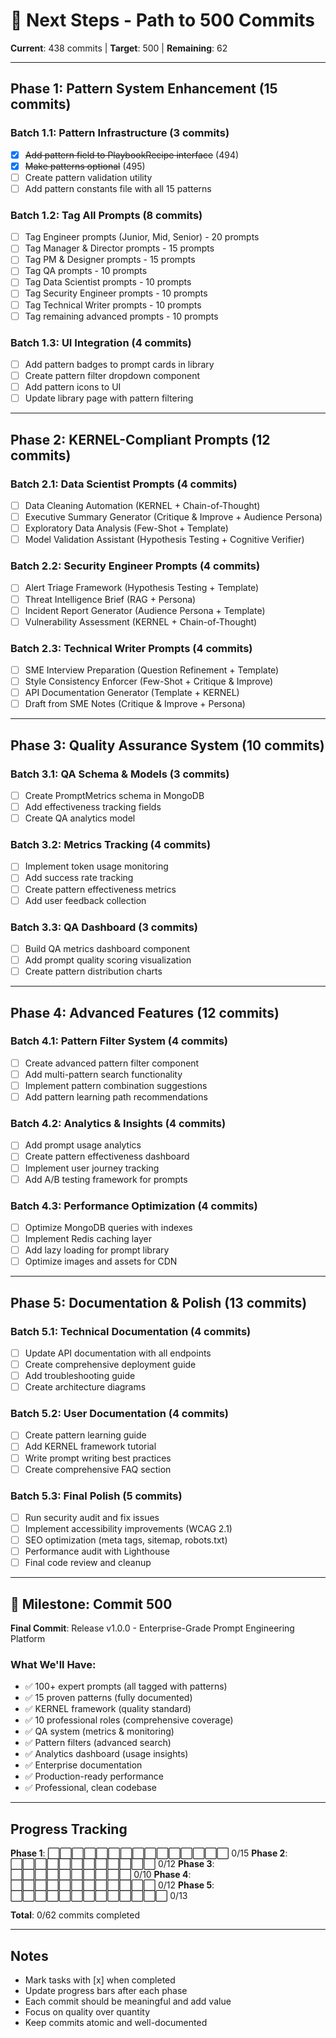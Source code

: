 # 🎯 Next Steps - Path to 500 Commits

**Current**: 438 commits | **Target**: 500 | **Remaining**: 62

---

## Phase 1: Pattern System Enhancement (15 commits)

### Batch 1.1: Pattern Infrastructure (3 commits)

- [x] ~~Add pattern field to PlaybookRecipe interface~~ (494)
- [x] ~~Make patterns optional~~ (495)
- [ ] Create pattern validation utility
- [ ] Add pattern constants file with all 15 patterns

### Batch 1.2: Tag All Prompts (8 commits)

- [ ] Tag Engineer prompts (Junior, Mid, Senior) - 20 prompts
- [ ] Tag Manager & Director prompts - 15 prompts
- [ ] Tag PM & Designer prompts - 15 prompts
- [ ] Tag QA prompts - 10 prompts
- [ ] Tag Data Scientist prompts - 10 prompts
- [ ] Tag Security Engineer prompts - 10 prompts
- [ ] Tag Technical Writer prompts - 10 prompts
- [ ] Tag remaining advanced prompts - 10 prompts

### Batch 1.3: UI Integration (4 commits)

- [ ] Add pattern badges to prompt cards in library
- [ ] Create pattern filter dropdown component
- [ ] Add pattern icons to UI
- [ ] Update library page with pattern filtering

---

## Phase 2: KERNEL-Compliant Prompts (12 commits)

### Batch 2.1: Data Scientist Prompts (4 commits)

- [ ] Data Cleaning Automation (KERNEL + Chain-of-Thought)
- [ ] Executive Summary Generator (Critique & Improve + Audience Persona)
- [ ] Exploratory Data Analysis (Few-Shot + Template)
- [ ] Model Validation Assistant (Hypothesis Testing + Cognitive Verifier)

### Batch 2.2: Security Engineer Prompts (4 commits)

- [ ] Alert Triage Framework (Hypothesis Testing + Template)
- [ ] Threat Intelligence Brief (RAG + Persona)
- [ ] Incident Report Generator (Audience Persona + Template)
- [ ] Vulnerability Assessment (KERNEL + Chain-of-Thought)

### Batch 2.3: Technical Writer Prompts (4 commits)

- [ ] SME Interview Preparation (Question Refinement + Template)
- [ ] Style Consistency Enforcer (Few-Shot + Critique & Improve)
- [ ] API Documentation Generator (Template + KERNEL)
- [ ] Draft from SME Notes (Critique & Improve + Persona)

---

## Phase 3: Quality Assurance System (10 commits)

### Batch 3.1: QA Schema & Models (3 commits)

- [ ] Create PromptMetrics schema in MongoDB
- [ ] Add effectiveness tracking fields
- [ ] Create QA analytics model

### Batch 3.2: Metrics Tracking (4 commits)

- [ ] Implement token usage monitoring
- [ ] Add success rate tracking
- [ ] Create pattern effectiveness metrics
- [ ] Add user feedback collection

### Batch 3.3: QA Dashboard (3 commits)

- [ ] Build QA metrics dashboard component
- [ ] Add prompt quality scoring visualization
- [ ] Create pattern distribution charts

---

## Phase 4: Advanced Features (12 commits)

### Batch 4.1: Pattern Filter System (4 commits)

- [ ] Create advanced pattern filter component
- [ ] Add multi-pattern search functionality
- [ ] Implement pattern combination suggestions
- [ ] Add pattern learning path recommendations

### Batch 4.2: Analytics & Insights (4 commits)

- [ ] Add prompt usage analytics
- [ ] Create pattern effectiveness dashboard
- [ ] Implement user journey tracking
- [ ] Add A/B testing framework for prompts

### Batch 4.3: Performance Optimization (4 commits)

- [ ] Optimize MongoDB queries with indexes
- [ ] Implement Redis caching layer
- [ ] Add lazy loading for prompt library
- [ ] Optimize images and assets for CDN

---

## Phase 5: Documentation & Polish (13 commits)

### Batch 5.1: Technical Documentation (4 commits)

- [ ] Update API documentation with all endpoints
- [ ] Create comprehensive deployment guide
- [ ] Add troubleshooting guide
- [ ] Create architecture diagrams

### Batch 5.2: User Documentation (4 commits)

- [ ] Create pattern learning guide
- [ ] Add KERNEL framework tutorial
- [ ] Write prompt writing best practices
- [ ] Create comprehensive FAQ section

### Batch 5.3: Final Polish (5 commits)

- [ ] Run security audit and fix issues
- [ ] Implement accessibility improvements (WCAG 2.1)
- [ ] SEO optimization (meta tags, sitemap, robots.txt)
- [ ] Performance audit with Lighthouse
- [ ] Final code review and cleanup

---

## 🎉 Milestone: Commit 500

**Final Commit**: Release v1.0.0 - Enterprise-Grade Prompt Engineering Platform

### What We'll Have:

- ✅ 100+ expert prompts (all tagged with patterns)
- ✅ 15 proven patterns (fully documented)
- ✅ KERNEL framework (quality standard)
- ✅ 10 professional roles (comprehensive coverage)
- ✅ QA system (metrics & monitoring)
- ✅ Pattern filters (advanced search)
- ✅ Analytics dashboard (usage insights)
- ✅ Enterprise documentation
- ✅ Production-ready performance
- ✅ Professional, clean codebase

---

## Progress Tracking

**Phase 1**: ⬜⬜⬜⬜⬜⬜⬜⬜⬜⬜⬜⬜⬜⬜⬜ 0/15
**Phase 2**: ⬜⬜⬜⬜⬜⬜⬜⬜⬜⬜⬜⬜ 0/12
**Phase 3**: ⬜⬜⬜⬜⬜⬜⬜⬜⬜⬜ 0/10
**Phase 4**: ⬜⬜⬜⬜⬜⬜⬜⬜⬜⬜⬜⬜ 0/12
**Phase 5**: ⬜⬜⬜⬜⬜⬜⬜⬜⬜⬜⬜⬜⬜ 0/13

**Total**: 0/62 commits completed

---

## Notes

- Mark tasks with [x] when completed
- Update progress bars after each phase
- Each commit should be meaningful and add value
- Focus on quality over quantity
- Keep commits atomic and well-documented
